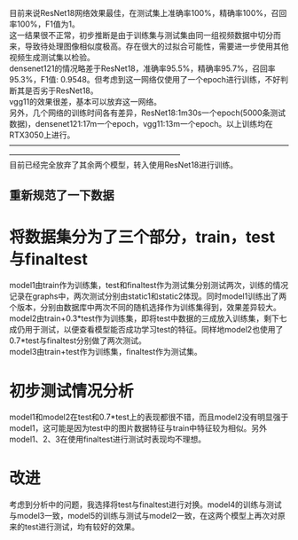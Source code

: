 目前来说ResNet18网络效果最佳，在测试集上准确率100%，精确率100%，召回率100%，F1值为1。  
这一结果很不正常，初步推断是由于训练集与测试集由同一组视频数据中切分而来，导致待处理图像相似度极高。存在很大的过拟合可能性，需要进一步使用其他视频生成测试集以检验。  
densenet121的情况略差于ResNet18，准确率95.5%，精确率95.7%，召回率95.3%，F1值: 0.9548。但考虑到这一网络仅使用了一个epoch进行训练，不好判断其是否劣于ResNet18。  
vgg11的效果很差，基本可以放弃这一网络。  
另外，几个网络的训练时间各有差异，ResNet18:1m30s一个epoch(5000条测试数据)，densenet121:17m一个epoch，vgg11:13m一个epoch。以上训练均在RTX3050上进行。  
——————————————————————————————————————————————————————————  
目前已经完全放弃了其余两个模型，转入使用ResNet18进行训练。  
## 重新规范了一下数据  
# 将数据集分为了三个部分，train，test与finaltest  
model1由train作为训练集，test和finaltest作为测试集分别测试两次，训练的情况记录在graphs中，两次测试分别由static1和static2体现。同时model1训练出了两个版本，分别由数据库中两次不同的随机选择作为训练集得到，效果差异较大。  
model2由train+0.3\*test作为训练集，即将test中数据的三成放入训练集，剩下七成仍用于测试，以便查看模型能否成功学习test的特征。同样地model2也使用了0.7\*test与finaltest分别做了两次测试。  
model3由train+test作为训练集，finaltest作为测试集。  
# 初步测试情况分析  
model1和model2在test和0.7\*test上的表现都很不错，而且model2没有明显强于model1，这可能是因为test中的图片数据特征与train中特征较为相似。另外model1、2、3在使用finaltest进行测试时表现均不理想。
# 改进
考虑到分析中的问题，我选择将test与finaltest进行对换。model4的训练与测试与model3一致，model5的训练与测试与model2一致，在这两个模型上再次对原来的test进行测试，均有较好的效果。
